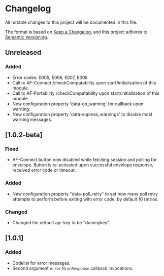 # Changelog

All notable changes to this project will be documented in this file.

The format is based on [Keep a Changelog](https://keepachangelog.com/en/1.0.0/),
and this project adheres to [Semantic Versioning](https://semver.org/spec/v2.0.0.html).

## Unreleased

### Added

- Error codes: E005, E006, E007, E008
- Call to AF-Connect /checkCompatability upon start/initialization of this module.
- Call to AF-Portability /checkCompatability upon start/initialization of this module.
- New configuration property 'data-on_warning' for callback upon warning.
- New configuration property 'data-supress_warnings' to disable most warning messages.

## [1.0.2-beta]

### Fixed

- AF-Connect button now disabled while fetching session and polling for envelope. Button is re-activated upon successful envelope response, received error code or timeout.

### Added

- New configuration property "data-poll_retry" to set how many poll retry attempts to perform before exiting with error code, by default 10 retries.

### Changed

- Changed the default api-key to be "dummykey".

## [1.0.1]

### Added

- Codelist for error messages.
- Second argument `error` to `onResponse` callback invocations.
